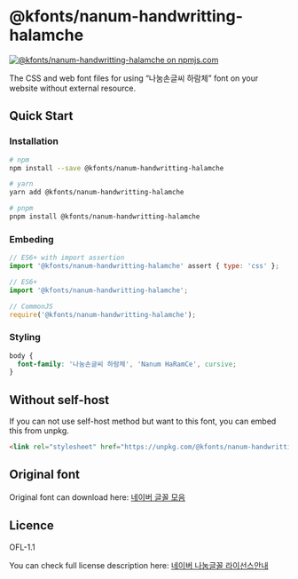 # @kfonts/nanum-handwritting-halamche

[![@kfonts/nanum-handwritting-halamche on npmjs.com](https://img.shields.io/npm/v/%40kfonts%2Fnanum-handwritting-halamche)](https://www.npmjs.com/package/@kfonts/nanum-handwritting-halamche)

The CSS and web font files for using &OpenCurlyDoubleQuote;나눔손글씨 하람체&CloseCurlyDoubleQuote; font on your website without external resource.

## Quick Start

### Installation

```sh
# npm
npm install --save @kfonts/nanum-handwritting-halamche

# yarn
yarn add @kfonts/nanum-handwritting-halamche

# pnpm
pnpm install @kfonts/nanum-handwritting-halamche
```

### Embeding

```js
// ES6+ with import assertion
import '@kfonts/nanum-handwritting-halamche' assert { type: 'css' };

// ES6+
import '@kfonts/nanum-handwritting-halamche';

// CommonJS
require('@kfonts/nanum-handwritting-halamche');
```

### Styling

```css
body {
  font-family: '나눔손글씨 하람체', 'Nanum HaRamCe', cursive;
}
```

## Without self-host

If you can not use self-host method but want to this font, you can embed this from unpkg.

```html
<link rel="stylesheet" href="https://unpkg.com/@kfonts/nanum-handwritting-halamche/index.css" />
```

## Original font

Original font can download here: [네이버 글꼴 모음](https://hangeul.naver.com/font)

## Licence

OFL-1.1

You can check full license description here: [네이버 나눔글꼴 라이선스안내](https://help.naver.com/service/30016/contents/18088?osType=PC&lang=ko)
